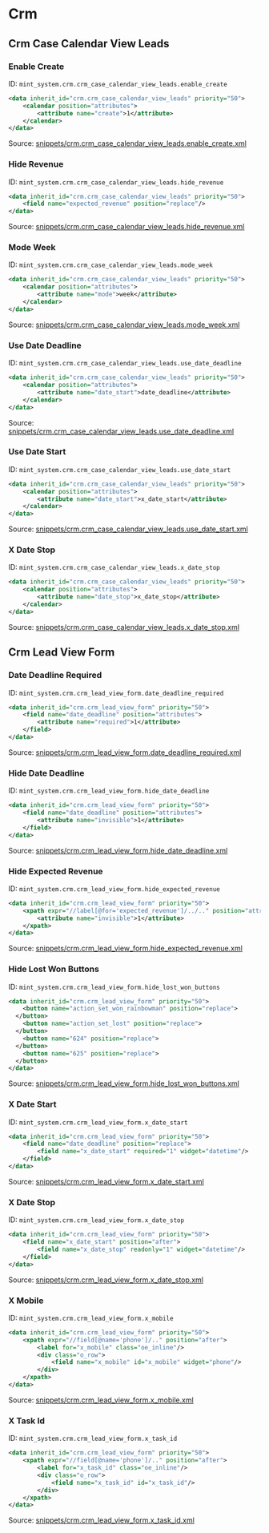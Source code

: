 # Crm
## Crm Case Calendar View Leads  
### Enable Create  
ID: `mint_system.crm.crm_case_calendar_view_leads.enable_create`  
```xml
<data inherit_id="crm.crm_case_calendar_view_leads" priority="50">
    <calendar position="attributes">
        <attribute name="create">1</attribute>
    </calendar>
</data>

```
Source: [snippets/crm.crm_case_calendar_view_leads.enable_create.xml](https://github.com/Mint-System/Odoo-Build/tree/16.0/snippets/crm.crm_case_calendar_view_leads.enable_create.xml)

### Hide Revenue  
ID: `mint_system.crm.crm_case_calendar_view_leads.hide_revenue`  
```xml
<data inherit_id="crm.crm_case_calendar_view_leads" priority="50">
    <field name="expected_revenue" position="replace"/>
</data>

```
Source: [snippets/crm.crm_case_calendar_view_leads.hide_revenue.xml](https://github.com/Mint-System/Odoo-Build/tree/16.0/snippets/crm.crm_case_calendar_view_leads.hide_revenue.xml)

### Mode Week  
ID: `mint_system.crm.crm_case_calendar_view_leads.mode_week`  
```xml
<data inherit_id="crm.crm_case_calendar_view_leads" priority="50">
    <calendar position="attributes">
        <attribute name="mode">week</attribute>
    </calendar>
</data>

```
Source: [snippets/crm.crm_case_calendar_view_leads.mode_week.xml](https://github.com/Mint-System/Odoo-Build/tree/16.0/snippets/crm.crm_case_calendar_view_leads.mode_week.xml)

### Use Date Deadline  
ID: `mint_system.crm.crm_case_calendar_view_leads.use_date_deadline`  
```xml
<data inherit_id="crm.crm_case_calendar_view_leads" priority="50">
    <calendar position="attributes">
        <attribute name="date_start">date_deadline</attribute>
    </calendar>
</data>

```
Source: [snippets/crm.crm_case_calendar_view_leads.use_date_deadline.xml](https://github.com/Mint-System/Odoo-Build/tree/16.0/snippets/crm.crm_case_calendar_view_leads.use_date_deadline.xml)

### Use Date Start  
ID: `mint_system.crm.crm_case_calendar_view_leads.use_date_start`  
```xml
<data inherit_id="crm.crm_case_calendar_view_leads" priority="50">
    <calendar position="attributes">
        <attribute name="date_start">x_date_start</attribute>
    </calendar>
</data>

```
Source: [snippets/crm.crm_case_calendar_view_leads.use_date_start.xml](https://github.com/Mint-System/Odoo-Build/tree/16.0/snippets/crm.crm_case_calendar_view_leads.use_date_start.xml)

### X Date Stop  
ID: `mint_system.crm.crm_case_calendar_view_leads.x_date_stop`  
```xml
<data inherit_id="crm.crm_case_calendar_view_leads" priority="50">
    <calendar position="attributes">
        <attribute name="date_stop">x_date_stop</attribute>
    </calendar>
</data>

```
Source: [snippets/crm.crm_case_calendar_view_leads.x_date_stop.xml](https://github.com/Mint-System/Odoo-Build/tree/16.0/snippets/crm.crm_case_calendar_view_leads.x_date_stop.xml)

## Crm Lead View Form  
### Date Deadline Required  
ID: `mint_system.crm.crm_lead_view_form.date_deadline_required`  
```xml
<data inherit_id="crm.crm_lead_view_form" priority="50">
    <field name="date_deadline" position="attributes">
        <attribute name="required">1</attribute>
    </field>
</data>

```
Source: [snippets/crm.crm_lead_view_form.date_deadline_required.xml](https://github.com/Mint-System/Odoo-Build/tree/16.0/snippets/crm.crm_lead_view_form.date_deadline_required.xml)

### Hide Date Deadline  
ID: `mint_system.crm.crm_lead_view_form.hide_date_deadline`  
```xml
<data inherit_id="crm.crm_lead_view_form" priority="50">
    <field name="date_deadline" position="attributes">
        <attribute name="invisible">1</attribute>
    </field>
</data>

```
Source: [snippets/crm.crm_lead_view_form.hide_date_deadline.xml](https://github.com/Mint-System/Odoo-Build/tree/16.0/snippets/crm.crm_lead_view_form.hide_date_deadline.xml)

### Hide Expected Revenue  
ID: `mint_system.crm.crm_lead_view_form.hide_expected_revenue`  
```xml
<data inherit_id="crm.crm_lead_view_form" priority="50">
    <xpath expr="//label[@for='expected_revenue']/../.." position="attributes">
        <attribute name="invisible">1</attribute>
    </xpath>
</data>

```
Source: [snippets/crm.crm_lead_view_form.hide_expected_revenue.xml](https://github.com/Mint-System/Odoo-Build/tree/16.0/snippets/crm.crm_lead_view_form.hide_expected_revenue.xml)

### Hide Lost Won Buttons  
ID: `mint_system.crm.crm_lead_view_form.hide_lost_won_buttons`  
```xml
<data inherit_id="crm.crm_lead_view_form" priority="50">
    <button name="action_set_won_rainbowman" position="replace">
  </button>
    <button name="action_set_lost" position="replace">
  </button>
    <button name="624" position="replace">
  </button>
    <button name="625" position="replace">
  </button>
</data>

```
Source: [snippets/crm.crm_lead_view_form.hide_lost_won_buttons.xml](https://github.com/Mint-System/Odoo-Build/tree/16.0/snippets/crm.crm_lead_view_form.hide_lost_won_buttons.xml)

### X Date Start  
ID: `mint_system.crm.crm_lead_view_form.x_date_start`  
```xml
<data inherit_id="crm.crm_lead_view_form" priority="50">
    <field name="date_deadline" position="replace">
        <field name="x_date_start" required="1" widget="datetime"/>
    </field>
</data>

```
Source: [snippets/crm.crm_lead_view_form.x_date_start.xml](https://github.com/Mint-System/Odoo-Build/tree/16.0/snippets/crm.crm_lead_view_form.x_date_start.xml)

### X Date Stop  
ID: `mint_system.crm.crm_lead_view_form.x_date_stop`  
```xml
<data inherit_id="crm.crm_lead_view_form" priority="50">
    <field name="x_date_start" position="after">
        <field name="x_date_stop" readonly="1" widget="datetime"/>
    </field>
</data>

```
Source: [snippets/crm.crm_lead_view_form.x_date_stop.xml](https://github.com/Mint-System/Odoo-Build/tree/16.0/snippets/crm.crm_lead_view_form.x_date_stop.xml)

### X Mobile  
ID: `mint_system.crm.crm_lead_view_form.x_mobile`  
```xml
<data inherit_id="crm.crm_lead_view_form" priority="50">
    <xpath expr="//field[@name='phone']/.." position="after">
        <label for="x_mobile" class="oe_inline"/>
        <div class="o_row">
            <field name="x_mobile" id="x_mobile" widget="phone"/>
        </div>
    </xpath>
</data>

```
Source: [snippets/crm.crm_lead_view_form.x_mobile.xml](https://github.com/Mint-System/Odoo-Build/tree/16.0/snippets/crm.crm_lead_view_form.x_mobile.xml)

### X Task Id  
ID: `mint_system.crm.crm_lead_view_form.x_task_id`  
```xml
<data inherit_id="crm.crm_lead_view_form" priority="50">
    <xpath expr="//field[@name='phone']/.." position="after">
        <label for="x_task_id" class="oe_inline"/>
        <div class="o_row">
            <field name="x_task_id" id="x_task_id"/>
        </div>
    </xpath>
</data>

```
Source: [snippets/crm.crm_lead_view_form.x_task_id.xml](https://github.com/Mint-System/Odoo-Build/tree/16.0/snippets/crm.crm_lead_view_form.x_task_id.xml)

